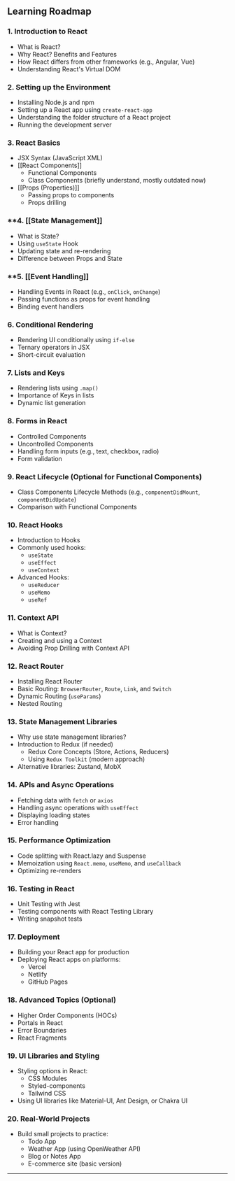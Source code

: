 
## **Learning Roadmap**

### **1. Introduction to React**

- What is React?
- Why React? Benefits and Features
- How React differs from other frameworks (e.g., Angular, Vue)
- Understanding React's Virtual DOM

### **2. Setting up the Environment**

- Installing Node.js and npm
- Setting up a React app using `create-react-app`
- Understanding the folder structure of a React project
- Running the development server

### **3. React Basics**

- JSX Syntax (JavaScript XML)
- [[React Components]]
    - Functional Components
    - Class Components (briefly understand, mostly outdated now)
- [[Props (Properties)]]
    - Passing props to components
    - Props drilling

### **4. [[State Management]]

- What is State?
- Using `useState` Hook
- Updating state and re-rendering
- Difference between Props and State

### **5. [[Event Handling]]

- Handling Events in React (e.g., `onClick`, `onChange`)
- Passing functions as props for event handling
- Binding event handlers

### **6. Conditional Rendering**

- Rendering UI conditionally using `if-else`
- Ternary operators in JSX
- Short-circuit evaluation

### **7. Lists and Keys**

- Rendering lists using `.map()`
- Importance of Keys in lists
- Dynamic list generation

### **8. Forms in React**

- Controlled Components
- Uncontrolled Components
- Handling form inputs (e.g., text, checkbox, radio)
- Form validation

### **9. React Lifecycle (Optional for Functional Components)**

- Class Components Lifecycle Methods (e.g., `componentDidMount`, `componentDidUpdate`)
- Comparison with Functional Components

### **10. React Hooks**

- Introduction to Hooks
- Commonly used hooks:
    - `useState`
    - `useEffect`
    - `useContext`
- Advanced Hooks:
    - `useReducer`
    - `useMemo`
    - `useRef`

### **11. Context API**

- What is Context?
- Creating and using a Context
- Avoiding Prop Drilling with Context API

### **12. React Router**

- Installing React Router
- Basic Routing: `BrowserRouter`, `Route`, `Link`, and `Switch`
- Dynamic Routing (`useParams`)
- Nested Routing

### **13. State Management Libraries**

- Why use state management libraries?
- Introduction to Redux (if needed)
    - Redux Core Concepts (Store, Actions, Reducers)
    - Using `Redux Toolkit` (modern approach)
- Alternative libraries: Zustand, MobX

### **14. APIs and Async Operations**

- Fetching data with `fetch` or `axios`
- Handling async operations with `useEffect`
- Displaying loading states
- Error handling

### **15. Performance Optimization**

- Code splitting with React.lazy and Suspense
- Memoization using `React.memo`, `useMemo`, and `useCallback`
- Optimizing re-renders

### **16. Testing in React**

- Unit Testing with Jest
- Testing components with React Testing Library
- Writing snapshot tests

### **17. Deployment**

- Building your React app for production
- Deploying React apps on platforms:
    - Vercel
    - Netlify
    - GitHub Pages

### **18. Advanced Topics (Optional)**

- Higher Order Components (HOCs)
- Portals in React
- Error Boundaries
- React Fragments

### **19. UI Libraries and Styling**

- Styling options in React:
    - CSS Modules
    - Styled-components
    - Tailwind CSS
- Using UI libraries like Material-UI, Ant Design, or Chakra UI

### **20. Real-World Projects**

- Build small projects to practice:
    - Todo App
    - Weather App (using OpenWeather API)
    - Blog or Notes App
    - E-commerce site (basic version)

---

